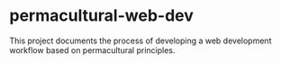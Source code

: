 # permacultural-web-dev
This project documents the process of developing a web development workflow based on permacultural principles.
